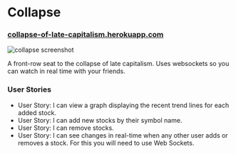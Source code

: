 # Collapse

### [collapse-of-late-capitalism.herokuapp.com](https://collapse-of-late-capitalism.herokuapp.com/)

![collapse screenshot](https://raw.githubusercontent.com/rifkegribenes/collapse/master/client/public/img/Screenshot.png)

A front-row seat to the collapse of late capitalism. Uses websockets so you can watch in real time with your friends.

### User Stories

* User Story: I can view a graph displaying the recent trend lines for each added stock.
* User Story: I can add new stocks by their symbol name.
* User Story: I can remove stocks.
* User Story: I can see changes in real-time when any other user adds or removes a stock. For this you will need to use Web Sockets.
